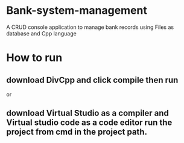 # Bank-system-management
A CRUD console application to manage bank records using Files as database and Cpp language 

# How to run

download DivCpp and click compile then run 
-------------

or

download Virtual Studio as a compiler and Virtual studio code as a code editor run the project from cmd in the project path.
------------
